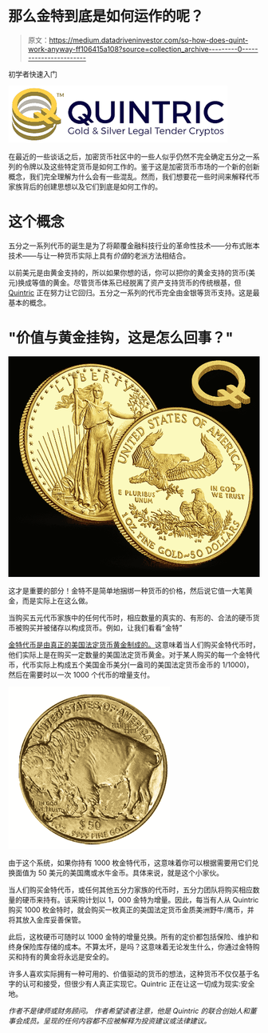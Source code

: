 # 那么金特到底是如何运作的呢？

> 原文：<https://medium.datadriveninvestor.com/so-how-does-quint-work-anyway-ff106415a108?source=collection_archive---------0----------------------->

初学者快速入门

![](img/54c34824d5a7e37feb00e0eac780935d.png)

在最近的一些谈话之后，加密货币社区中的一些人似乎仍然不完全确定五分之一系列的令牌以及这些特定货币是如何工作的。鉴于这是加密货币市场的一个新的创新概念，我们完全理解为什么会有一些混乱。然而，我们想要花一些时间来解释代币家族背后的创建思想以及它们到底是如何工作的。

# 这个概念

五分之一系列代币的诞生是为了将颠覆金融科技行业的革命性技术——分布式账本技术——与让一种货币实际上具有*价值*的老派方法相结合。

以前美元是由黄金支持的，所以如果你想的话，你可以把你的黄金支持的货币(美元)换成等值的黄金。尽管货币体系已经脱离了资产支持货币的传统根基，但 [Quintric](https://quintric.com/) 正在努力让它回归。五分之一系列的代币完全由金银等货币支持。这是最基本的概念。

# "价值与黄金挂钩，这是怎么回事？"

![](img/c9a4ee3e07f9d3edd072a370361d5cf3.png)

这才是重要的部分！金特不是简单地捆绑一种货币的价格，然后说它值一大笔黄金，而是实际上在这么做。

当购买五元代币家族中的任何代币时，相应数量的真实的、有形的、合法的硬币货币被购买并被储存以构成货币。例如，让我们看看“金特”

[金特代币是由真正的美国法定货币黄金制成的。](https://medium.com/@michaelx777/5-reasons-why-the-quint-will-outlast-other-currencies-50cf74efa38d)这意味着当人们购买金特代币时，他们实际上是在购买一定数量的美国法定货币黄金。对于某人购买的每一个金特代币，代币实际上构成五个美国金币美分(一盎司的美国法定货币金币的 1/1000)，然后在需要时以一次 1000 个代币的增量支付。

![](img/e5cb9f4018c4f009f9e567fc9354ba8a.png)

由于这个系统，如果你持有 1000 枚金特代币，这意味着你可以根据需要用它们兑换面值为 50 美元的美国鹰或水牛金币。具体来说，就是这个小家伙。

当人们购买金特代币，或任何其他五分力家族的代币时，五分力团队将购买相应数量的硬币来持有。该采购计划以 1，000 金特为增量。因此，每当有人从 Quintric 购买 1000 枚金特时，就会购买一枚真正的美国法定货币金质美洲野牛/鹰币，并将其放入金库妥善保管。

此后，这枚硬币可随时以 1000 金特的增量兑换。所有的定价都包括保险、维护和终身保险库存储的成本。不算太坏，是吗？这意味着无论发生什么，你通过金特购买和持有的黄金将永远是安全的。

许多人喜欢实际拥有一种可用的、价值驱动的货币的想法，这种货币不仅仅基于名字的认可和接受，但很少有人真正实现它。Quintric 正在让这一切成为现实:安全地。

*作者不是律师或财务顾问。* *作者希望读者注意，他是 Quintric 的联合创始人和董事会成员。呈现的任何内容都不应被解释为投资建议或法律建议。*